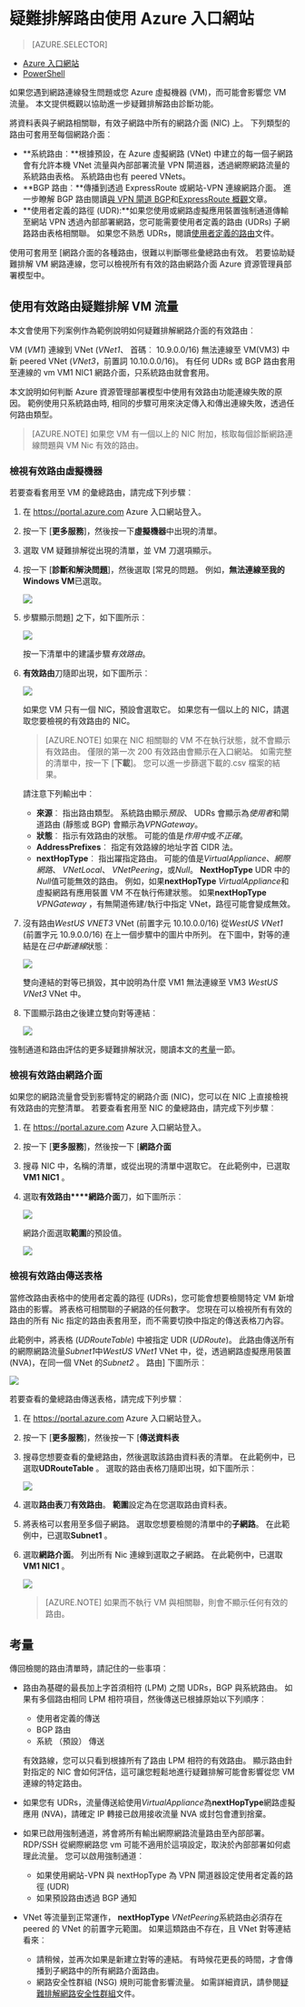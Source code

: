 <properties 
   pageTitle="疑難排解路由-入口網站 |Microsoft Azure"
   description="瞭解如何疑難排解路由在 Azure 資源管理員部署模型中使用 [Azure 入口網站。"
   services="virtual-network"
   documentationCenter="na"
   authors="AnithaAdusumilli"
   manager="narayan"
   editor=""
   tags="azure-resource-manager"
/>
<tags 
   ms.service="virtual-network"
   ms.devlang="na"
   ms.topic="article"
   ms.tgt_pltfrm="na"
   ms.workload="infrastructure-services"
   ms.date="09/23/2016"
   ms.author="anithaa" />

# <a name="troubleshoot-routes-using-the-azure-portal"></a>疑難排解路由使用 Azure 入口網站

> [AZURE.SELECTOR]
- [Azure 入口網站](virtual-network-routes-troubleshoot-portal.md)
- [PowerShell](virtual-network-routes-troubleshoot-powershell.md)

如果您遇到網路連線發生問題或您 Azure 虛擬機器 (VM)，而可能會影響您 VM 流量。 本文提供概觀以協助進一步疑難排解路由診斷功能。

將資料表與子網路相關聯，有效子網路中所有的網路介面 (NIC) 上。 下列類型的路由可套用至每個網路介面︰

- **系統路由︰**根據預設，在 Azure 虛擬網路 (VNet) 中建立的每一個子網路會有允許本機 VNet 流量與內部部署流量 VPN 閘道器，透過網際網路流量的系統路由表格。 系統路由也有 peered VNets。
- **BGP 路由︰**傳播到透過 ExpressRoute 或網站-VPN 連線網路介面。 進一步瞭解 BGP 路由閱讀[與 VPN 閘道 BGP](../vpn-gateway/vpn-gateway-bgp-overview.md)和[ExpressRoute 概觀](../expressroute/expressroute-introduction.md)文章。
- **使用者定義的路徑 (UDR):**如果您使用或網路虛擬應用裝置強制通道傳輸至網站 VPN 透過內部部署網路，您可能需要使用者定義的路由 (UDRs) 子網路路由表格相關聯。 如果您不熟悉 UDRs，閱讀[使用者定義的路由](virtual-networks-udr-overview.md#user-defined-routes)文件。

使用可套用至 [網路介面的各種路由，很難以判斷哪些彙總路由有效。 若要協助疑難排解 VM 網路連線，您可以檢視所有有效的路由網路介面 Azure 資源管理員部署模型中。

## <a name="using-effective-routes-to-troubleshoot-vm-traffic-flow"></a>使用有效路由疑難排解 VM 流量

本文會使用下列案例作為範例說明如何疑難排解網路介面的有效路由︰

VM (*VM1*) 連線到 VNet (*VNet1*、 首碼︰ 10.9.0.0/16) 無法連線至 VM(VM3) 中新 peered VNet (*VNet3*，前置詞 10.10.0.0/16)。 有任何 UDRs 或 BGP 路由套用至連線的 vm VM1 NIC1 網路介面，只系統路由就會套用。

本文說明如何判斷 Azure 資源管理部署模型中使用有效路由功能連線失敗的原因。
範例使用只系統路由時, 相同的步驟可用來決定傳入和傳出連線失敗，透過任何路由類型。

>[AZURE.NOTE] 如果您 VM 有一個以上的 NIC 附加，核取每個診斷網路連線問題與 VM Nic 有效的路由。

### <a name="view-effective-routes-for-a-virtual-machine"></a>檢視有效路由虛擬機器

若要查看套用至 VM 的彙總路由，請完成下列步驟︰

1. 在 https://portal.azure.com Azure 入口網站登入。
2. 按一下 [**更多服務**]，然後按一下**虛擬機器**中出現的清單。
3. 選取 VM 疑難排解從出現的清單，並 VM 刀選項顯示。
4. 按一下 [**診斷和解決問題**]，然後選取 [常見的問題。 例如，**無法連線至我的 Windows VM**已選取。 

    ![](./media/virtual-network-routes-troubleshoot-portal/image1.png)

5. 步驟顯示問題] 之下，如下圖所示︰ 

    ![](./media/virtual-network-routes-troubleshoot-portal/image2.png)

    按一下清單中的建議步驟*有效路由*。

6. **有效路由**刀隨即出現，如下圖所示︰

    ![](./media/virtual-network-routes-troubleshoot-portal/image3.png)

    如果您 VM 只有一個 NIC，預設會選取它。 如果您有一個以上的 NIC，請選取您要檢視的有效路由的 NIC。

    >[AZURE.NOTE] 如果在 NIC 相關聯的 VM 不在執行狀態，就不會顯示有效路由。 僅限的第一次 200 有效路由會顯示在入口網站。 如需完整的清單中，按一下 [**下載**]。 您可以進一步篩選下載的.csv 檔案的結果。

    請注意下列輸出中︰
    - **來源**︰ 指出路由類型。 系統路由顯示*預設*、 UDRs 會顯示為*使用者*和閘道路由 (靜態或 BGP) 會顯示為*VPNGateway*。
    - **狀態**︰ 指示有效路由的狀態。 可能的值是*作用中*或*不正確*。
    - **AddressPrefixes**︰ 指定有效路線的地址字首 CIDR 法。 
    - **nextHopType**︰ 指出躍指定路由。 可能的值是*VirtualAppliance*、*網際網路*、 *VNetLocal*、 *VNetPeering*，或*Null*。 **NextHopType** UDR 中的*Null*值可能無效的路由。 例如，如果**nextHopType** *VirtualAppliance*和虛擬網路有應用裝置 VM 不在執行佈建狀態。 如果**nextHopType** *VPNGateway* ，有無閘道佈建/執行中指定 VNet，路徑可能會變成無效。
    
7. 沒有路由*WestUS VNET3* VNet (前置字元 10.10.0.0/16) 從*WestUS VNet1* (前置字元 10.9.0.0/16) 在上一個步驟中的圖片中所列。 在下圖中，對等的連結是在*已中斷連線*狀態︰
    
    ![](./media/virtual-network-routes-troubleshoot-portal/image4.png)

    雙向連結的對等已損毀，其中說明為什麼 VM1 無法連線至 VM3 *WestUS VNet3* VNet 中。

8. 下圖顯示路由之後建立雙向對等連結︰

    ![](./media/virtual-network-routes-troubleshoot-portal/image5.png)

強制通道和路由評估的更多疑難排解狀況，閱讀本文的[考量](virtual-network-routes-troubleshoot-portal.md#Considerations)一節。

### <a name="view-effective-routes-for-a-network-interface"></a>檢視有效路由網路介面

如果您的網路流量會受到影響特定的網路介面 (NIC)，您可以在 NIC 上直接檢視有效路由的完整清單。 若要查看套用至 NIC 的彙總路由，請完成下列步驟︰

1. 在 https://portal.azure.com Azure 入口網站登入。
2. 按一下 [**更多服務**]，然後按一下 [**網路介面**
3. 搜尋 NIC 中，名稱的清單，或從出現的清單中選取它。 在此範例中，已選取**VM1 NIC1** 。
4. 選取**有效路由****網路介面**刀，如下圖所示︰
   
    ![](./media/virtual-network-routes-troubleshoot-portal/image6.png)

    網路介面選取**範圍**的預設值。

    ![](./media/virtual-network-routes-troubleshoot-portal/image7.png)


### <a name="view-effective-routes-for-a-route-table"></a>檢視有效路由傳送表格

當修改路由表格中的使用者定義的路徑 (UDRs)，您可能會想要檢閱特定 VM 新增路由的影響。 將表格可相關聯的子網路的任何數字。 您現在可以檢視所有有效的路由的所有 Nic 指定的路由表套用至，而不需要切換中指定的傳送表格刀內容。

此範例中，將表格 (*UDRouteTable*) 中被指定 UDR (*UDRoute*)。 此路由傳送所有的網際網路流量*Subnet1*中*WestUS VNet1* VNet 中，從，透過網路虛擬應用裝置 (NVA)，在同一個 VNet 的*Subnet2* 。 路由] 下圖所示︰

![](./media/virtual-network-routes-troubleshoot-portal/image8.png)

若要查看的彙總路由傳送表格，請完成下列步驟︰

1. 在 https://portal.azure.com Azure 入口網站登入。
2. 按一下 [**更多服務**]，然後按一下 [**傳送資料表**
3. 搜尋您想要查看的彙總路由，然後選取該路由資料表的清單。 在此範例中，已選取**UDRouteTable** 。 選取的路由表格刀隨即出現，如下圖所示︰

    ![](./media/virtual-network-routes-troubleshoot-portal/image9.png)

4. 選取**路由表**刀**有效路由**。 **範圍**設定為在您選取路由資料表。
5. 將表格可以套用至多個子網路。 選取您想要檢閱的清單中的**子網路**。 在此範例中，已選取**Subnet1** 。
6. 選取**網路介面**。 列出所有 Nic 連線到選取之子網路。 在此範例中，已選取**VM1 NIC1** 。

    ![](./media/virtual-network-routes-troubleshoot-portal/image10.png)

    >[AZURE.NOTE] 如果而不執行 VM 與相關聯，則會不顯示任何有效的路由。

## <a name="considerations"></a>考量

傳回檢閱的路由清單時，請記住的一些事項︰

- 路由為基礎的最長加上字首須相符 (LPM) 之間 UDRs，BGP 與系統路由。 如果有多個路由相同 LPM 相符項目，然後傳送已根據原始以下列順序︰
    - 使用者定義的傳送
    - BGP 路由
    - 系統 （預設） 傳送

    有效路線，您可以只看到根據所有了路由 LPM 相符的有效路由。 顯示路由針對指定的 NIC 會如何評估，這可讓您輕鬆地進行疑難排解可能會影響從您 VM 連線的特定路由。

- 如果您有 UDRs，流量傳送給使用*VirtualAppliance*為**nextHopType**網路虛擬應用 (NVA)，請確定 IP 轉接已啟用接收流量 NVA 或封包會遭到捨棄。 
- 如果已啟用強制通道，將會將所有輸出網際網路流量路由至內部部署。 RDP/SSH 從網際網路您 vm 可能不適用於這項設定，取決於內部部署如何處理此流量。 
  您可以啟用強制通道︰
    - 如果使用網站-VPN 與 nextHopType 為 VPN 閘道器設定使用者定義的路徑 (UDR)
    - 如果預設路由透過 BGP 通知
- VNet 等流量到正常運作， **nextHopType** *VNetPeering*系統路由必須存在 peered 的 VNet 的前置字元範圍。 如果這類路由不存在，且 VNet 對等連結看來︰
    - 請稍候，並再次如果是新建立對等的連結。 有時候花更長的時間，才會傳播到子網路中的所有網路介面路由。
    - 網路安全性群組 (NSG) 規則可能會影響流量。 如需詳細資訊，請參閱[疑難排解網路安全性群組](virtual-network-nsg-troubleshoot-portal.md)文件。
